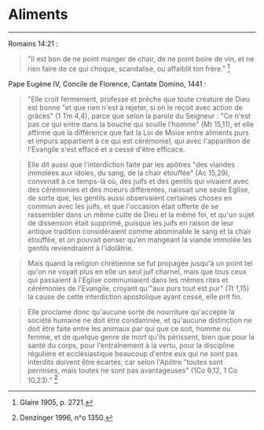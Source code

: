 # Aliments

***

Romains 14:21 :

> "Il est bon de ne point manger de chair, de ne point boire de vin, et ne rien faire de ce qui choque, scandalise, ou affaiblit ton frère." [^1]

[^1]: Glaire 1905, p. 2721.

Pape Eugène IV, Concile de Florence, Cantate Domino, 1441 :

> "Elle croit fermement, professe et prêche que toute créature de Dieu est bonne "et que rien n'est à rejeter, si on le reçoit avec action de grâces" (1 Tm 4,4), parce que selon la parole du Seigneur : "Ce n'est pas ce qui entre dans la bouche qui souille l'homme" (Mt 15,11), et elle affirme que la différence que fait la Loi de Moïse entre aliments purs et impurs appartient à ce qui est cérémoniel, qui avec l'apparition de l'Evangile s'est effacé et a cessé d'être efficace. 

> Elle dit aussi que l'interdiction faite par les apôtres "des viandes immolées aux idoles, du sang, de la chair étouffée" (Ac 15,29), convenait à ce temps-là où, des juifs et des gentils qui vivaient avec des cérémonies et des moeurs différentes, naissait une seule Eglise, de sorte que, les gentils aussi observaient certaines choses en commun avec les juifs, et que l'occasion était offerte de se rassembler dans un même culte de Dieu et la même foi, et qu'un sujet de dissension était supprimé, puisque les juifs en raison de leur antique tradition considéraient comme abominable le sang et la chair étouffée, et on pouvait penser qu'en mangeant la viande immolée les gentils reviendraient à l'idolâtrie. 

> Mais quand la religion chrétienne se fut propagée jusqu'à un point tel qu'on ne voyait plus en elle un seul juif charnel, mais que tous ceux qui passaient à l'Eglise communiaient dans les mêmes rites et cérémonies de l'Evangile, croyant qu'"aux purs tout est pur" (Tt 1,15) la cause de cette interdiction apostolique ayant cessé, elle prit fin. 

> Elle proclame donc qu'aucune sorte de nourriture qu'accepte la société humaine ne doit être condamnée, et qu'aucune distinction ne doit être faite entre les animaux par qui que ce soit, homme ou femme, et de quelque genre de mort qu'ils périssent, bien que pour la santé du corps, pour l'entraînement à la vertu, pour la discipline régulière et ecclésiastique beaucoup d'entre eux qui ne sont pas interdits doivent être écartés; car selon l'Apôtre "toutes sont permises, mais toutes ne sont pas avantageuses" (1Co 6,12, 1 Co 10,23)." [^2]

[^2]: Denzinger 1996, n^o 1350.


